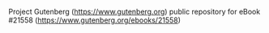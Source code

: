 Project Gutenberg (https://www.gutenberg.org) public repository for eBook #21558 (https://www.gutenberg.org/ebooks/21558)
